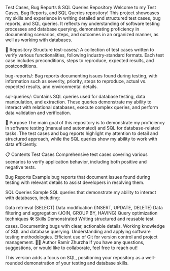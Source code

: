 Test Cases, Bug Reports & SQL Queries Repository
Welcome to my Test Cases, Bug Reports, and SQL Queries repository! This project showcases my skills and experience in writing detailed and structured test cases, bug reports, and SQL queries. It reflects my understanding of software testing processes and database querying, demonstrating proficiency in documenting scenarios, steps, and outcomes in an organized manner, as well as working with databases.

📂 Repository Structure
test-cases/: A collection of test cases written to verify various functionalities, following industry-standard formats. Each test case includes preconditions, steps to reproduce, expected results, and postconditions.

bug-reports/: Bug reports documenting issues found during testing, with information such as severity, priority, steps to reproduce, actual vs. expected results, and environmental details.

sql-queries/: Contains SQL queries used for database testing, data manipulation, and extraction. These queries demonstrate my ability to interact with relational databases, execute complex queries, and perform data validation and verification.

🚀 Purpose
The main goal of this repository is to demonstrate my proficiency in software testing (manual and automated) and SQL for database-related tasks. The test cases and bug reports highlight my attention to detail and structured approach, while the SQL queries show my ability to work with data efficiently.

📋 Contents
Test Cases
Comprehensive test cases covering various scenarios to verify application behavior, including both positive and negative tests.

Bug Reports
Example bug reports that document issues found during testing with relevant details to assist developers in resolving them.

SQL Queries
Sample SQL queries that demonstrate my ability to interact with databases, including:

Data retrieval (SELECT)
Data modification (INSERT, UPDATE, DELETE)
Data filtering and aggregation (JOIN, GROUP BY, HAVING)
Query optimization techniques
🛠️ Skills Demonstrated
Writing structured and reusable test cases.
Documenting bugs with clear, actionable details.
Working knowledge of SQL and database querying.
Understanding and applying software testing methodologies.
Efficient use of Git for version control and project management.
🧑‍💻 Author
Ramir Zhurzha
If you have any questions, suggestions, or would like to collaborate, feel free to reach out!

This version adds a focus on SQL, positioning your repository as a well-rounded demonstration of your testing and database skills.